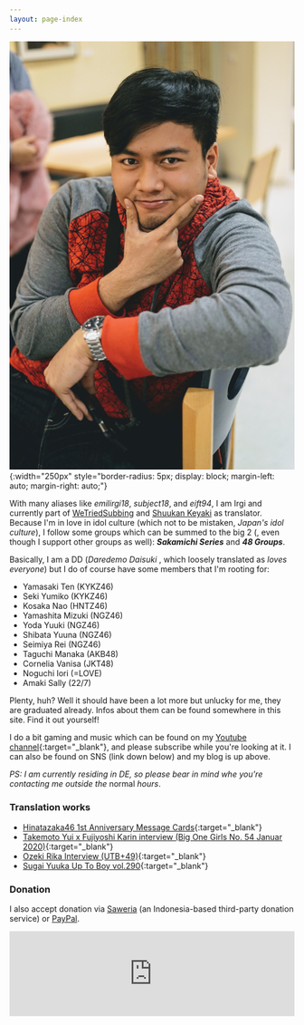 ```yaml
---
layout: page-index
---
```

<!--<div id="kartu">-->
<!--<img src="{{ site.baseurl }}/images/profile.jpg" alt="Profile" style="height: 250px; float: left; margin-right: 2em; border-radius: 5px"/>-->
<!--</div>-->
![Profile picture](/images/profile.jpg){:width="250px" style="border-radius: 5px; display: block; margin-left: auto; margin-right: auto;"}

With many aliases like *emilirgi18*, *subject18*, and *eift94*, I am Irgi and currently part of [WeTriedSubbing](https://wetriedsubbing.blogspot.com) and [Shuukan Keyaki](https://twitter.com/shuukankeyaki) as translator. Because I'm in love in idol culture (which not to be mistaken, *Japan's idol culture*), I follow some groups which can be summed to the big 2 (, even though I support other groups as well): ***Sakamichi Series*** and ***48 Groups***.

Basically, I am a DD (*Daredemo Daisuki* , which loosely translated as *loves everyone*) but I do of course have some members that I'm rooting for:
* Yamasaki Ten (KYKZ46)
* Seki Yumiko (KYKZ46)
* Kosaka Nao (HNTZ46)
* Yamashita Mizuki (NGZ46)
* Yoda Yuuki (NGZ46)
* Shibata Yuuna (NGZ46)
* Seimiya Rei (NGZ46)
* Taguchi Manaka (AKB48)
* Cornelia Vanisa (JKT48)
* Noguchi Iori (=LOVE)
* Amaki Sally (22/7)

Plenty, huh? Well it should have been a lot more but unlucky for me, they are graduated already. Infos about them can be found somewhere in this site. Find it out yourself!

I do a bit gaming and music which can be found on my [Youtube channel](https://youtube.com/emilirgi18){:target="_blank"}, and please subscribe while you're looking at it. I can also be found on SNS (link down below) and my blog is up above.

*PS: I am currently residing in DE, so please bear in mind whe you're contacting me outside the* normal *hours*.

### Translation works
* [Hinatazaka46 1st Anniversary Message Cards](/MessageCard){:target="_blank"}
* [Takemoto Yui x Fujiyoshi Karin interview (Big One Girls No. 54 Januar 2020)](https://wetriedsubbing.blogspot.com/2019/12/takemoto-yui-x-fujiyoshi-karin.html){:target="_blank"}
* [Ozeki Rika Interview (UTB+49)](https://wetriedsubbing.blogspot.com/2019/12/ozeki-rika-interview-utb49.html){:target="_blank"}
* [Sugai Yuuka Up To Boy vol.290](https://wetriedsubbing.blogspot.com/2020/05/sugai-yuuka-up-to-boy-vol-290.html){:target="_blank"}

### Donation
I also accept donation via [Saweria](https://saweria.co/subject18) (an Indonesia-based third-party donation service) or [PayPal](https://paypal.me/emilirgi).

<embed src="https://saweria.co/overlays/recent?streamKey=16738082ba6b3c9203600787b6d4d1d9&backgroundColor=%23eee&color=%23333&fontWeight=20000&text=https%3A%2F%2Fsaweria.co%2Fsubject18+%7C+https%3A%2F%2Firgi.eu" width="100%">
<!--<embed src="https://saweria.co/overlays/alert?streamKey=16738082ba6b3c9203600787b6d4d1d9&template=gibt+mir+gerade&backgroundColor=%23ddd&highlightColor=%23a0a&color=%23333333&fontWeight=500&notificationTimeout=20000" width="100%" height="100%">-->
